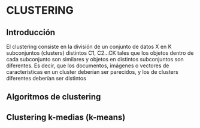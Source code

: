 # CLUSTERING

## Introducción
El clustering consiste en la división de un conjunto de datos X en K subconjuntos (clusters) distintos C1, C2…CK tales que los objetos dentro de cada subconjunto son similares y objetos en distintos subconjuntos son diferentes. Es decir, que los documentos, imágenes o vectores de características en un cluster deberían ser parecidos, y los de clusters diferentes deberían ser distintos


## Algoritmos de clustering

## Clustering k-medias (k-means)
